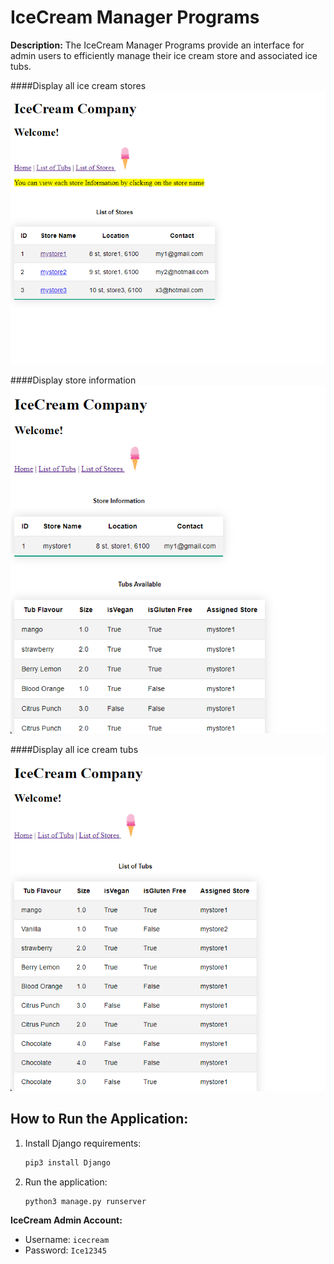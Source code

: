 # IceCream Manager Programs

**Description:**
The IceCream Manager Programs provide an interface for admin users to efficiently manage their ice cream store and associated ice tubs.

####Display all ice cream stores
![IceCream](./images/icecream_app.png)

####Display store information
![IceCreamStores](./images/ice_store.png)

####Display all ice cream tubs
![IceCreamTubs](./images/ice_tubs.png)

## How to Run the Application:

1. Install Django requirements:

    ```bash
    pip3 install Django
    ```

2. Run the application:

    ```bash
    python3 manage.py runserver
    ```

**IceCream Admin Account:**
- Username: `icecream`
- Password: `Ice12345`
